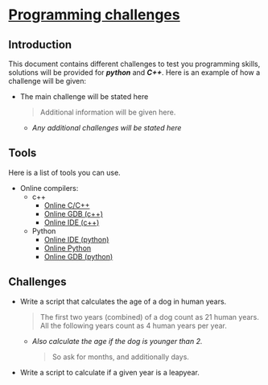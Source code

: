 # **<ins>Programming challenges</ins>**

## Introduction

This document contains different challenges to test you programming skills, solutions will be provided for ***python*** and ***C++***.
Here is an example of how a challenge will be given:

* The main challenge will be stated here
  > Additional information will be given here.
  * _Any additional challenges will be stated here_

## Tools

Here is a list of tools you can use.

* Online compilers:
  * c++
    * [Online C/C++](https://www.online-cpp.com/)
    * [Online GDB (c++)](https://www.onlinegdb.com/online_c++_compiler)
    * [Online IDE (c++)](https://www.online-ide.com/online_c++_ide)
  * Python
    * [Online IDE (python)](https://www.online-ide.com/online_c++_ide)
    * [Online Python](https://www.online-python.com/)
    * [Online GDB (python)](https://www.online-python.com/)
 
## Challenges

* Write a script that calculates the age of a dog in human years.
  > The first two years (combined) of a dog count as 21 human years.   
  > All the following years count as 4 human years per year.
  * _Also calculate the age if the dog is younger than 2._
    > So ask for months, and additionally days.  
* Write a script to calculate if a given year is a leapyear.
